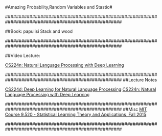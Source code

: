 #Amazing Probability,Random Variables and Stastic#

###################################################################################################

##Book:
papulisi
Stack and wood

###################################################################################################

##Video Lecture:

[CS224n: Natural Language Processing with Deep Learning](https://www.youtube.com/playlist?list=PL3FW7Lu3i5Jsnh1rnUwq_TcylNr7EkRe6)



###################################################################################################
##Lecture Notes 

[CS224d: Deep Learning for Natural Language Processing](http://cs224d.stanford.edu/syllabus.html)
[CS224n: Natural Language Processing with Deep Learning](http://web.stanford.edu/class/cs224n/syllabus.html)

###################################################################################################
##Misc
[MIT Course 9.520 - Statistical Learning Theory and Applications, Fall 2015](https://www.youtube.com/watch?v=6AWZS4Ho2Z8&list=PLyGKBDfnk-iDj3FBd0Avr_dLbrU8VG73O)

###################################################################################################













